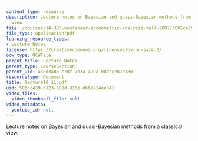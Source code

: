 ```yaml
---
content_type: resource
description: Lecture notes on Bayesian and quasi-Bayesian methods from a classical
  view.
file: /courses/14-385-nonlinear-econometric-analysis-fall-2007/5065c439b123602d916ed66e724ee841_lecture10_11.pdf
file_type: application/pdf
learning_resource_types:
- Lecture Notes
license: https://creativecommons.org/licenses/by-nc-sa/4.0/
ocw_type: OCWFile
parent_title: Lecture Notes
parent_type: CourseSection
parent_uid: a38d3a88-c78f-7b34-499a-08dcc287d180
resourcetype: Document
title: lecture10_11.pdf
uid: 5065c439-b123-602d-916e-d66e724ee841
video_files:
  video_thumbnail_file: null
video_metadata:
  youtube_id: null
---
```

Lecture notes on Bayesian and quasi-Bayesian methods from a classical view.